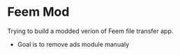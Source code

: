 # Feem Mod

Trying to build a modded verion of Feem file transfer app.

- Goal is to remove ads module manualy

